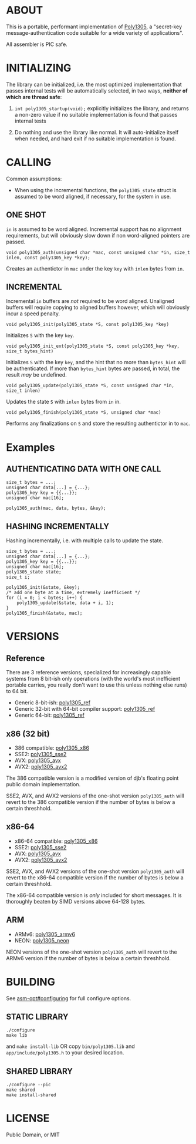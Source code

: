 # ABOUT #

This is a portable, performant implementation of [Poly1305](http://cr.yp.to/mac.html), a "secret-key message-authentication code suitable for a wide variety of applications".

All assembler is PIC safe.

# INITIALIZING #

The library can be initialized, i.e. the most optimized implementation that passes internal tests will be automatically selected, in two ways, **neither of which are thread safe**:

1. `int poly1305_startup(void);` explicitly initializes the library, and returns a non-zero value if no suitable implementation is found that passes internal tests

2. Do nothing and use the library like normal. It will auto-initialize itself when needed, and hard exit if no suitable implementation is found.

# CALLING #

Common assumptions:

* When using the incremental functions, the `poly1305_state` struct is assumed to be word aligned, if necessary, for the system in use.

## ONE SHOT ##

`in` is assumed to be word aligned. Incremental support has no alignment requirements, but will obviously slow down if non word-aligned pointers are passed.

`void poly1305_auth(unsigned char *mac, const unsigned char *in, size_t inlen, const poly1305_key *key);`

Creates an authentictor in `mac` under the key `key` with `inlen` bytes from `in`.

## INCREMENTAL ##

Incremental `in` buffers are *not* required to be word aligned. Unaligned buffers will require copying to aligned buffers however, which will obviously incur a speed penalty.

`void poly1305_init(poly1305_state *S, const poly1305_key *key)`

Initializes `S` with the key `key`.

`void poly1305_init_ext(poly1305_state *S, const poly1305_key *key, size_t bytes_hint)`

Initializes `S` with the key `key`, and the hint that no more than `bytes_hint` will be authenticated. If more than `bytes_hint` bytes are passed, in total, the result _may_ be undefined.

`void poly1305_update(poly1305_state *S, const unsigned char *in, size_t inlen)`

Updates the state `S` with `inlen` bytes from `in` in.

`void poly1305_finish(poly1305_state *S, unsigned char *mac)`

Performs any finalizations on `S` and store the resulting authentictor in to `mac`.

# Examples #

## AUTHENTICATING DATA WITH ONE CALL ##

    size_t bytes = ...;
    unsigned char data[...] = {...};
    poly1305_key key = {{...}};
    unsigned char mac[16];

    poly1305_auth(mac, data, bytes, &key);

## HASHING INCREMENTALLY ##

Hashing incrementally, i.e. with multiple calls to update the state. 

    size_t bytes = ...;
    unsigned char data[...] = {...};
    poly1305_key key = {{...}};
    unsigned char mac[16];
    poly1305_state state;
    size_t i;

    poly1305_init(&state, &key);
    /* add one byte at a time, extremely inefficient */
    for (i = 0; i < bytes; i++) {
        poly1305_update(&state, data + i, 1);
    }
    poly1305_finish(&state, mac);


# VERSIONS #

## Reference ##

There are 3 reference versions, specialized for increasingly capable systems from 8 bit-ish only operations (with the world's most inefficient portable carries, you really don't want to use this unless nothing else runs) to 64 bit.

* Generic 8-bit-ish: [poly1305\_ref](app/extensions/poly1305/poly1305_ref-8.inc)
* Generic 32-bit with 64-bit compiler support: [poly1305\_ref](app/extensions/poly1305/poly1305_ref-32.inc)
* Generic 64-bit: [poly1305\_ref](app/extensions/poly1305/poly1305_ref-64.inc)

## x86 (32 bit) ##

* 386 compatible: [poly1305\_x86](app/extensions/poly1305/poly1305_x86-32.inc)
* SSE2: [poly1305\_sse2](app/extensions/poly1305/poly1305_sse2-32.inc)
* AVX: [poly1305\_avx](app/extensions/poly1305/poly1305_avx-32.inc)
* AVX2: [poly1305\_avx2](app/extensions/poly1305/poly1305_avx2-32.inc)

The 386 compatible version is a modified version of djb's floating point public domain implementation.

SSE2, AVX, and AVX2 versions of the one-shot version `poly1305_auth` will revert to the 386 compatible version if the number of bytes is below a certain threshhold.

## x86-64 ##

* x86-64 compatible: [poly1305\_x86](app/extensions/poly1305/poly1305_x86-64.inc)
* SSE2: [poly1305\_sse2](app/extensions/poly1305/poly1305_sse2-64.inc)
* AVX: [poly1305\_avx](app/extensions/poly1305/poly1305_avx-64.inc)
* AVX2: [poly1305\_avx2](app/extensions/poly1305/poly1305_avx2-64.inc)

SSE2, AVX, and AVX2 versions of the one-shot version `poly1305_auth` will revert to the x86-64 compatible version if the number of bytes is below a certain threshhold.

The x86-64 compatible version is _only_ included for short messages. It is thoroughly beaten by SIMD versions above 64-128 bytes.

## ARM ##

* ARMv6: [poly1305\_armv6](app/extensions/poly1305/poly1305_armv6-32.inc)
* NEON: [poly1305\_neon](app/extensions/poly1305/poly1305_neon-32.inc)

NEON versions of the one-shot version `poly1305_auth` will revert to the ARMv6 version if the number of bytes is below a certain threshhold.



# BUILDING #

See [asm-opt#configuring](https://github.com/floodyberry/asm-opt#configuring) for full configure options.

## STATIC LIBRARY ##

    ./configure
    make lib

and `make install-lib` OR copy `bin/poly1305.lib` and `app/include/poly1305.h` to your desired location.

## SHARED LIBRARY ##

    ./configure --pic
    make shared
    make install-shared

# LICENSE #

Public Domain, or MIT
